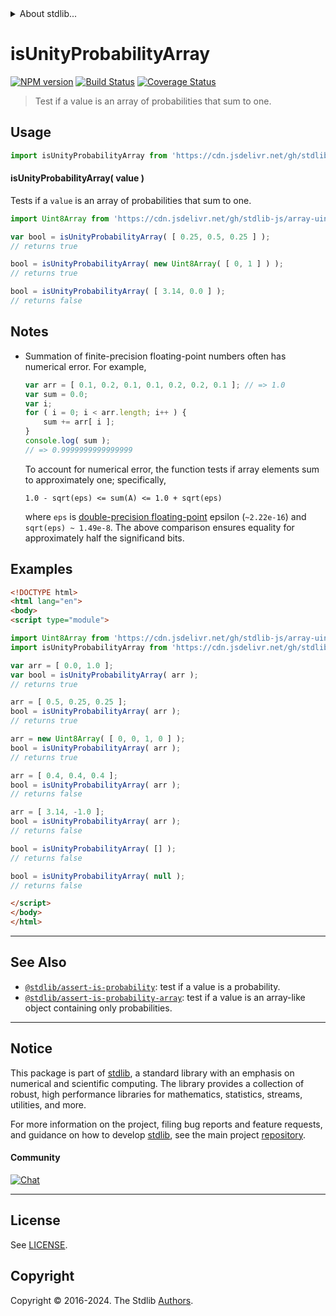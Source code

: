 <!--

@license Apache-2.0

Copyright (c) 2018 The Stdlib Authors.

Licensed under the Apache License, Version 2.0 (the "License");
you may not use this file except in compliance with the License.
You may obtain a copy of the License at

   http://www.apache.org/licenses/LICENSE-2.0

Unless required by applicable law or agreed to in writing, software
distributed under the License is distributed on an "AS IS" BASIS,
WITHOUT WARRANTIES OR CONDITIONS OF ANY KIND, either express or implied.
See the License for the specific language governing permissions and
limitations under the License.

-->


<details>
  <summary>
    About stdlib...
  </summary>
  <p>We believe in a future in which the web is a preferred environment for numerical computation. To help realize this future, we've built stdlib. stdlib is a standard library, with an emphasis on numerical and scientific computation, written in JavaScript (and C) for execution in browsers and in Node.js.</p>
  <p>The library is fully decomposable, being architected in such a way that you can swap out and mix and match APIs and functionality to cater to your exact preferences and use cases.</p>
  <p>When you use stdlib, you can be absolutely certain that you are using the most thorough, rigorous, well-written, studied, documented, tested, measured, and high-quality code out there.</p>
  <p>To join us in bringing numerical computing to the web, get started by checking us out on <a href="https://github.com/stdlib-js/stdlib">GitHub</a>, and please consider <a href="https://opencollective.com/stdlib">financially supporting stdlib</a>. We greatly appreciate your continued support!</p>
</details>

# isUnityProbabilityArray

[![NPM version][npm-image]][npm-url] [![Build Status][test-image]][test-url] [![Coverage Status][coverage-image]][coverage-url] <!-- [![dependencies][dependencies-image]][dependencies-url] -->

> Test if a value is an array of probabilities that sum to one.



<section class="usage">

## Usage

```javascript
import isUnityProbabilityArray from 'https://cdn.jsdelivr.net/gh/stdlib-js/assert-is-unity-probability-array@esm/index.mjs';
```

#### isUnityProbabilityArray( value )

Tests if a `value` is an array of probabilities that sum to one.

```javascript
import Uint8Array from 'https://cdn.jsdelivr.net/gh/stdlib-js/array-uint8@esm/index.mjs';

var bool = isUnityProbabilityArray( [ 0.25, 0.5, 0.25 ] );
// returns true

bool = isUnityProbabilityArray( new Uint8Array( [ 0, 1 ] ) );
// returns true

bool = isUnityProbabilityArray( [ 3.14, 0.0 ] );
// returns false
```

</section>

<!-- /.usage -->

<section class="notes">

## Notes

-   Summation of finite-precision floating-point numbers often has numerical error. For example,

    ```javascript
    var arr = [ 0.1, 0.2, 0.1, 0.1, 0.2, 0.2, 0.1 ]; // => 1.0
    var sum = 0.0;
    var i;
    for ( i = 0; i < arr.length; i++ ) {
        sum += arr[ i ];
    }
    console.log( sum );
    // => 0.9999999999999999
    ```

    To account for numerical error, the function tests if array elements sum to approximately one; specifically,

    ```text
    1.0 - sqrt(eps) <= sum(A) <= 1.0 + sqrt(eps)
    ```

    where `eps` is [double-precision floating-point][ieee754] epsilon (`~2.22e-16`) and `sqrt(eps) ~ 1.49e-8`. The above comparison ensures equality for approximately half the significand bits.

</section>

<!-- /.notes -->

<section class="examples">

## Examples

<!-- eslint no-undef: "error" -->

```html
<!DOCTYPE html>
<html lang="en">
<body>
<script type="module">

import Uint8Array from 'https://cdn.jsdelivr.net/gh/stdlib-js/array-uint8@esm/index.mjs';
import isUnityProbabilityArray from 'https://cdn.jsdelivr.net/gh/stdlib-js/assert-is-unity-probability-array@esm/index.mjs';

var arr = [ 0.0, 1.0 ];
var bool = isUnityProbabilityArray( arr );
// returns true

arr = [ 0.5, 0.25, 0.25 ];
bool = isUnityProbabilityArray( arr );
// returns true

arr = new Uint8Array( [ 0, 0, 1, 0 ] );
bool = isUnityProbabilityArray( arr );
// returns true

arr = [ 0.4, 0.4, 0.4 ];
bool = isUnityProbabilityArray( arr );
// returns false

arr = [ 3.14, -1.0 ];
bool = isUnityProbabilityArray( arr );
// returns false

bool = isUnityProbabilityArray( [] );
// returns false

bool = isUnityProbabilityArray( null );
// returns false

</script>
</body>
</html>
```

</section>

<!-- /.examples -->

<!-- Section for related `stdlib` packages. Do not manually edit this section, as it is automatically populated. -->

<section class="related">

* * *

## See Also

-   <span class="package-name">[`@stdlib/assert-is-probability`][@stdlib/assert/is-probability]</span><span class="delimiter">: </span><span class="description">test if a value is a probability.</span>
-   <span class="package-name">[`@stdlib/assert-is-probability-array`][@stdlib/assert/is-probability-array]</span><span class="delimiter">: </span><span class="description">test if a value is an array-like object containing only probabilities.</span>

</section>

<!-- /.related -->

<!-- Section for all links. Make sure to keep an empty line after the `section` element and another before the `/section` close. -->


<section class="main-repo" >

* * *

## Notice

This package is part of [stdlib][stdlib], a standard library with an emphasis on numerical and scientific computing. The library provides a collection of robust, high performance libraries for mathematics, statistics, streams, utilities, and more.

For more information on the project, filing bug reports and feature requests, and guidance on how to develop [stdlib][stdlib], see the main project [repository][stdlib].

#### Community

[![Chat][chat-image]][chat-url]

---

## License

See [LICENSE][stdlib-license].


## Copyright

Copyright &copy; 2016-2024. The Stdlib [Authors][stdlib-authors].

</section>

<!-- /.stdlib -->

<!-- Section for all links. Make sure to keep an empty line after the `section` element and another before the `/section` close. -->

<section class="links">

[npm-image]: http://img.shields.io/npm/v/@stdlib/assert-is-unity-probability-array.svg
[npm-url]: https://npmjs.org/package/@stdlib/assert-is-unity-probability-array

[test-image]: https://github.com/stdlib-js/assert-is-unity-probability-array/actions/workflows/test.yml/badge.svg?branch=main
[test-url]: https://github.com/stdlib-js/assert-is-unity-probability-array/actions/workflows/test.yml?query=branch:main

[coverage-image]: https://img.shields.io/codecov/c/github/stdlib-js/assert-is-unity-probability-array/main.svg
[coverage-url]: https://codecov.io/github/stdlib-js/assert-is-unity-probability-array?branch=main

<!--

[dependencies-image]: https://img.shields.io/david/stdlib-js/assert-is-unity-probability-array.svg
[dependencies-url]: https://david-dm.org/stdlib-js/assert-is-unity-probability-array/main

-->

[chat-image]: https://img.shields.io/gitter/room/stdlib-js/stdlib.svg
[chat-url]: https://app.gitter.im/#/room/#stdlib-js_stdlib:gitter.im

[stdlib]: https://github.com/stdlib-js/stdlib

[stdlib-authors]: https://github.com/stdlib-js/stdlib/graphs/contributors

[umd]: https://github.com/umdjs/umd
[es-module]: https://developer.mozilla.org/en-US/docs/Web/JavaScript/Guide/Modules

[deno-url]: https://github.com/stdlib-js/assert-is-unity-probability-array/tree/deno
[umd-url]: https://github.com/stdlib-js/assert-is-unity-probability-array/tree/umd
[esm-url]: https://github.com/stdlib-js/assert-is-unity-probability-array/tree/esm
[branches-url]: https://github.com/stdlib-js/assert-is-unity-probability-array/blob/main/branches.md

[stdlib-license]: https://raw.githubusercontent.com/stdlib-js/assert-is-unity-probability-array/main/LICENSE

[ieee754]: https://en.wikipedia.org/wiki/IEEE_floating_point

<!-- <related-links> -->

[@stdlib/assert/is-probability]: https://github.com/stdlib-js/assert-is-probability/tree/esm

[@stdlib/assert/is-probability-array]: https://github.com/stdlib-js/assert-is-probability-array/tree/esm

<!-- </related-links> -->

</section>

<!-- /.links -->
